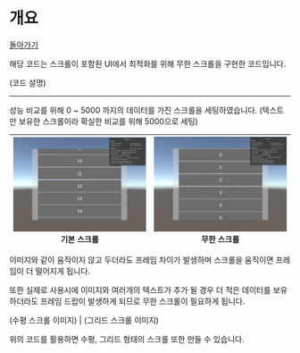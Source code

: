 # 개요
[돌아가기](https://github.com/ladius3565/Portfolio/blob/main/README.md)


해당 코드는 스크롤이 포함된 UI에서 최적화를 위해 무한 스크롤을 구현한 코드입니다.

(코드 설명)


--------------------------

성능 비교를 위해 0 ~ 5000 까지의 데이터를 가진 스크롤을 세팅하였습니다. (텍스트만 보유한 스크롤이라 확실한 비교를 위해 5000으로 세팅)

![](https://github.com/ladius3565/Portfolio/blob/main/%EA%B3%B5%ED%86%B5%20%EA%B8%B0%EB%8A%A5%20%EA%B5%AC%ED%98%84/%EB%AC%B4%ED%95%9C%20%EC%8A%A4%ED%81%AC%EB%A1%A4/Image/WorstScroll.png) 기본 스크롤 | ![](https://github.com/ladius3565/Portfolio/blob/main/%EA%B3%B5%ED%86%B5%20%EA%B8%B0%EB%8A%A5%20%EA%B5%AC%ED%98%84/%EB%AC%B4%ED%95%9C%20%EC%8A%A4%ED%81%AC%EB%A1%A4/Image/InfiniteScroll.png) 무한 스크롤
---|---|

이미지와 같이 움직이지 않고 두더라도 프레임 차이가 발생하며 스크롤을 움직이면 프레임이 더 떨어지게 됩니다.

또한 실제로 사용시에 이미지와 여러개의 텍스트가 추가 될 경우 더 적은 데이터를 보유하더라도 프레임 드랍이 발생하게 되므로 무한 스크롤이 필요하게 됩니다.

(수평 스크롤 이미지) | (그리드 스크롤 이미지)

위의 코드를 활용하면 수평, 그리드 형태의 스크롤 또한 만들 수 있습니다.
